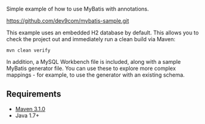 Simple example of how to use MyBatis with annotations.

https://github.com/dev9com/mybatis-sample.git

This example uses an embedded H2 database by default.  This allows you to check the project out and immediately
run a clean build via Maven:

``mvn clean verify
``

In addition, a MySQL Workbench file is included, along with a sample MyBatis generator file.  You can use these
to explore more complex mappings - for example, to use the generator with an existing schema.

## Requirements

- [Maven 3.1.0](http://maven.apache.org/)
- Java 1.7+
